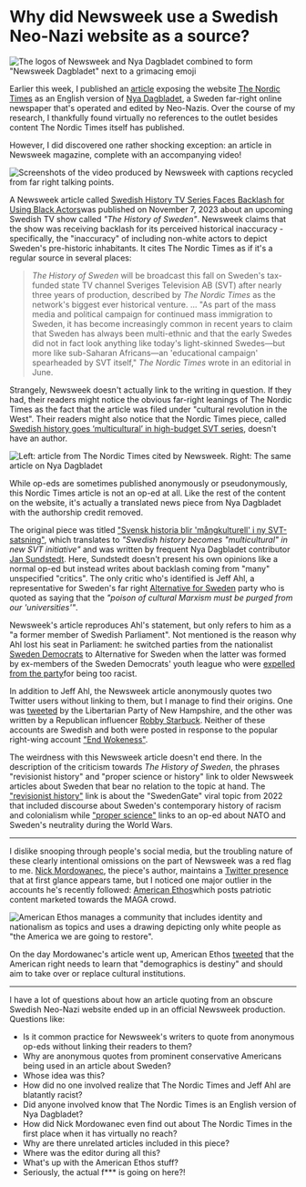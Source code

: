 # Why did Newsweek use a Swedish Neo-Nazi website as a source?

![The logos of Newsweek and Nya Dagbladet combined to form "Newsweek Dagbladet" next to a grimacing emoji](images/nordic-times-newsweek/newsweek-dagbladet.png)

Earlier this week, I published an [article](https://medium.com/@collegehill/max-tegmark-ai-conspiracy-theories-and-the-swedish-right-an-investigation-5c70eea21b56) exposing the website [The Nordic Times]() as an English version of [Nya Dagbladet](), a Sweden far-right online newspaper that's operated and edited by Neo-Nazis. Over the course of my research, I thankfully found virtually no references to the outlet besides content The Nordic Times itself has  published. 

However, I did discovered one rather shocking exception: an article in Newsweek magazine, complete with an accompanying video!

![Screenshots of the video produced by Newsweek with captions recycled from far right talking points.](images/nordic-times-newsweek/newsweek-nordic-screenshots-small.png)

A Newsweek article called [Swedish History TV Series Faces Backlash for Using Black Actors](https://www.newsweek.com/swedish-history-tv-series-faces-backlash-using-black-actors-1841695)was published  on November 7, 2023 about an upcoming Swedish TV show called _"The History of Sweden"_.  Newsweek claims that the show was receiving backlash for its perceived historical inaccuracy - specifically, the "inaccuracy" of including non-white actors to depict Sweden's pre-historic inhabitants. It cites The Nordic Times as if it's a regular source in several places:
>_The History of Sweden_ will be broadcast this fall on Sweden's tax-funded state TV channel Sveriges Television AB (SVT) after nearly three years of production, described by _The Nordic Times_ as the network's biggest ever historical venture.
>...
>"As part of the mass media and political campaign for continued mass immigration to Sweden, it has become increasingly common in recent years to claim that Sweden has always been multi-ethnic and that the early Swedes did not in fact look anything like today's light-skinned Swedes—but more like sub-Saharan Africans—an 'educational campaign' spearheaded by SVT itself," _The Nordic Times_ wrote in an editorial in June.

Strangely, Newsweek doesn't actually link to the writing in question. If they had, their readers might notice the obvious far-right leanings of The Nordic Times as the fact that the article was filed under "cultural revolution in the West". Their readers might also notice that the Nordic Times piece, called [Swedish history goes ‘multicultural’ in high-budget SVT series](https://nordictimes.com/the-nordics/sweden/swedish-history-goes-multicultural-in-new-svt-series/), doesn't have an author.

![Left: article from The Nordic Times cited by Newsweek. Right: The same article on Nya Dagbladet](images/nordic-times-newsweek/nordic-times-nya-tv-show-small.png)

While op-eds are sometimes published anonymously or pseudonymously, this Nordic Times article is not an op-ed at all. Like the rest of the content on the website, it's actually a translated news piece from Nya Dagbladet with the authorship credit removed. 

The original piece was titled ["Svensk historia blir 'mångkulturell' i ny SVT-satsning"](https://nyadagbladet.se/inrikes/svensk-historia-blir-mangkulturell-i-ny-svt-satsning/), which translates to _"Swedish history becomes "multicultural" in new SVT initiative"_ and was written by frequent Nya Dagbladet contributor [Jan Sundstedt](https://nyadagbladet.se/av/jan-sundstedt/). Here, Sundstedt doesn't present his own opinions like a normal op-ed but instead writes about backlash coming from "many" unspecified "critics". The only critic who's identified is Jeff Ahl, a representative for Sweden's far right [Alternative for Sweden](https://en.wikipedia.org/wiki/Alternative_for_Sweden) party who is quoted as saying that the _"poison of cultural Marxism must be purged from our 'universities'"_.

Newsweek's article reproduces Ahl's statement, but only refers to him as a "a former member of Swedish Parliament". Not mentioned is the reason why Ahl lost his seat in Parliament: he switched parties from the nationalist [Sweden Democrats](https://en.wikipedia.org/wiki/Sweden_Democrats) to Alternative for Sweden when the latter was formed by ex-members of the Sweden Democrats' youth league who were [expelled from the party](https://jacobin.com/2022/10/sweden-democrats-ulf-kristersson-election-agenda-far-right)for being too racist.

In addition to Jeff Ahl, the Newsweek article anonymously quotes two Twitter users without linking to them, but I manage to find their origins. One was [tweeted](https://twitter.com/NHpilled/status/1721902398644600865) by the Libertarian Party of New Hampshire, and the other was written by a Republican influencer [Robby Starbuck](https://twitter.com/robbystarbuck/status/1721900466517524745). Neither of these accounts are Swedish and both were posted in response to the popular right-wing account ["End Wokeness"](https://twitter.com/EndWokeness/status/1721900120822911062).

The weirdness with this Newsweek article doesn't end there. In the description of the criticism  towards _The History of Sweden_, the phrases "revisionist history" and "proper science or history" link to older Newsweek articles about Sweden that bear no relation to the topic at hand. The ["revisionist history"](https://www.newsweek.com/dinner-guests-colonialism-how-swedengate-took-over-internet-1711640) link is about the "SwedenGate" viral topic from 2022 that included discourse about Sweden's contemporary history of racism and colonialism while  ["proper science"](https://www.newsweek.com/sweden-wont-able-hide-behind-its-neutrality-forever-opinion-1697790) links to an op-ed about NATO and Sweden's neutrality during the World Wars.

----

I dislike snooping through people's social media, but the troubling nature of these clearly intentional omissions on the part of Newsweek was a red flag to me. [Nick Mordowanec](https://www.newsweek.com/authors/nick-mordowanec), the piece's author, maintains a [Twitter presence](https://twitter.com/NickMordo) that at first glance appears tame, but I noticed one major outlier in the accounts he's recently followed: [American Ethos](https://twitter.com/AmericanaEthos)which posts patriotic content marketed towards the MAGA crowd.

![American Ethos manages a community that includes identity and nationalism as topics and uses a drawing depicting only white people as "the America we are going to restore".](images/nordic-times-newsweek/american-ethos.png)

On the day Mordowanec's article went up, American Ethos [tweeted](https://twitter.com/AmericanaEthos/status/1722081720672141687) that the American right needs to learn that "demographics is destiny" and should aim to take over or replace cultural institutions.

------

I have a lot of questions about how an article quoting from an obscure Swedish Neo-Nazi website ended up in an official Newsweek production. Questions like:
- Is it common practice for Newsweek's writers to quote from anonymous op-eds without linking their readers to them?
- Why are anonymous quotes from prominent conservative Americans being used in an article about Sweden?
- Whose idea was this?
- How did no one involved realize that The Nordic Times and Jeff Ahl are blatantly racist? 
- Did anyone involved know that The Nordic Times is an English version of Nya Dagbladet?
- How did Nick Mordowanec even find out about The Nordic Times in the first place when it has virtually no reach?
- Why are there unrelated articles included in this piece?
- Where was the editor during all this?
- What's up with the American Ethos stuff?
- Seriously, the actual f*** is going on here?!

